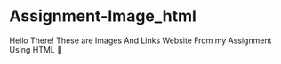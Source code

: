 # Assignment-Image_html


Hello There! These are Images And Links Website From my Assignment Using HTML 📜

